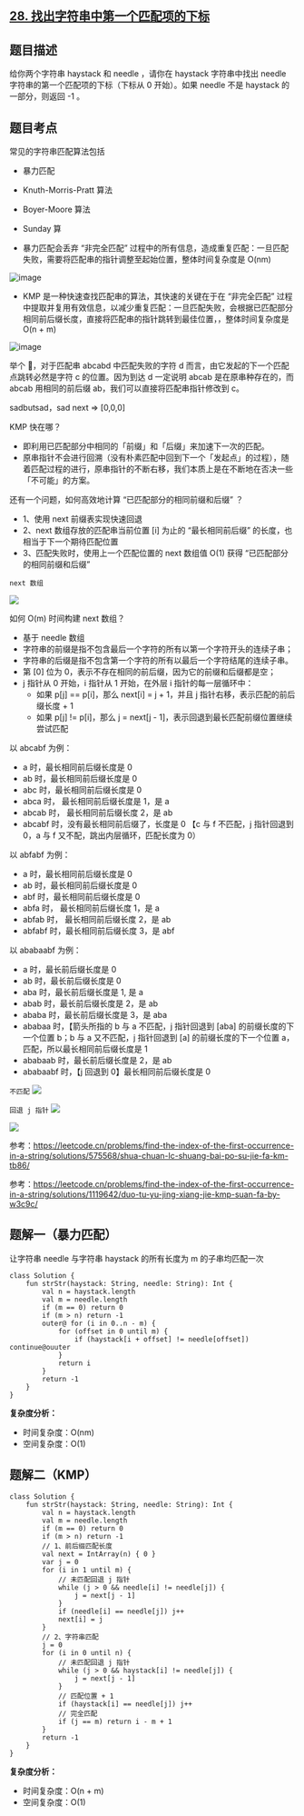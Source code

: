 ## [28. 找出字符串中第一个匹配项的下标](https://leetcode.cn/problems/find-the-index-of-the-first-occurrence-in-a-string/description/)

## 题目描述

给你两个字符串 haystack 和 needle ，请你在 haystack 字符串中找出 needle 字符串的第一个匹配项的下标（下标从 0 开始）。如果 needle 不是 haystack 的一部分，则返回  -1 。

## 题目考点

常见的字符串匹配算法包括

- 暴力匹配
- Knuth-Morris-Pratt 算法
- Boyer-Moore 算法
- Sunday 算


- 暴力匹配会丢弃 “非完全匹配” 过程中的所有信息，造成重复匹配：一旦匹配失败，需要将匹配串的指针调整至起始位置，整体时间复杂度是 O(nm)

![image](https://user-images.githubusercontent.com/25008934/222658321-77b13fba-7759-4d82-9f78-882354896c18.png)

- KMP 是一种快速查找匹配串的算法，其快速的关键在于在 “非完全匹配” 过程中提取并复用有效信息，以减少重复匹配：一旦匹配失败，会根据已匹配部分相同前后缀长度，直接将匹配串的指针跳转到最佳位置，，整体时间复杂度是 O(n + m)

![image](https://user-images.githubusercontent.com/25008934/222658337-d4fa46c4-fe95-498c-8d70-af9eb3f3426a.png)

举个 🌰，对于匹配串 abcabd 中匹配失败的字符 d 而言，由它发起的下一个匹配点跳转必然是字符 c 的位置。因为到达 d 一定说明 abcab 是在原串种存在的，而 abcab 用相同的前后缀 ab，我们可以直接将匹配串指针修改到 c。

sadbutsad，sad next => [0,0,0]

KMP 快在哪？

- 即利用已匹配部分中相同的「前缀」和「后缀」来加速下一次的匹配。
- 原串指针不会进行回溯（没有朴素匹配中回到下一个「发起点」的过程），随着匹配过程的进行，原串指针的不断右移，我们本质上是在不断地在否决一些「不可能」的方案。

还有一个问题，如何高效地计算 “已匹配部分的相同前缀和后缀” ？

- 1、使用 next 前缀表实现快速回退
- 2、next 数组存放的匹配串当前位置 [i] 为止的 “最长相同前后缀” 的长度，也相当于下一个期待匹配位置
- 3、匹配失败时，使用上一个匹配位置的 next 数组值 O(1) 获得 “已匹配部分的相同前缀和后缀”

`next 数组`

![](https://user-images.githubusercontent.com/25008934/222661478-28a75d30-2fba-4d2e-a9b7-63a05f32c95b.png)

如何 O(m) 时间构建 next 数组？

- 基于 needle 数组
- 字符串的前缀是指不包含最后一个字符的所有以第一个字符开头的连续子串；
- 字符串的后缀是指不包含第一个字符的所有以最后一个字符结尾的连续子串。
- 第 [0] 位为 0，表示不存在相同的前后缀，因为它的前缀和后缀都是空；
- j 指针从 0 开始，i 指针从 1 开始，在外层 i 指针的每一层循环中：
  - 如果 p[j] == p[i]，那么 next[i] = j + 1，并且 j 指针右移，表示匹配的前后缀长度 + 1
  - 如果 p[j] != p[i]，那么 j = next[j - 1]，表示回退到最长匹配前缀位置继续尝试匹配

以 abcabf 为例：
- a 时，最长相同前后缀长度是 0
- ab 时，最长相同前后缀长度是 0
- abc 时，最长相同前后缀长度是 0
- abca 时， 最长相同前后缀长度是 1，是 a
- abcab 时， 最长相同前后缀长度 2，是 ab
- abcabf 时，没有最长相同前后缀了，长度是 0 【c 与 f 不匹配，j 指针回退到 0，a 与 f 又不配，跳出内层循环，匹配长度为 0）

以 abfabf 为例：
- a 时，最长相同前后缀长度是 0
- ab 时，最长相同前后缀长度是 0
- abf 时，最长相同前后缀长度是 0
- abfa 时， 最长相同前后缀长度 1，是 a
- abfab 时， 最长相同前后缀长度 2，是 ab
- abfabf 时，最长相同前后缀长度 3，是 abf

以 ababaabf 为例：
- a 时，最长前后缀长度是 0
- ab 时，最长前后缀长度是 0
- aba 时，最长前后缀长度是 1, 是 a
- abab 时，最长前后缀长度是 2，是 ab
- ababa 时，最长前后缀长度是 3，是 aba
- ababaa 时，【箭头所指的 b 与 a 不匹配，j 指针回退到 [aba] 的前缀长度的下一个位置 b；b 与 a 又不匹配，j 指针回退到 [a] 的前缀长度的下一个位置 a，匹配，所以最长相同前后缀长度是 1
- ababaab 时，最长前后缀长度是 2，是 ab
- ababaabf 时，【j 回退到 0】最长相同前后缀长度是 0

`不匹配`
![](https://user-images.githubusercontent.com/25008934/222667911-4a94c0f0-1df9-4a00-96b8-208d00893716.png)

`回退 j 指针`
![](https://user-images.githubusercontent.com/25008934/222667998-f34d2733-7086-4fd7-ac8a-f5e0be45fe35.png)

![](https://github.com/pengxurui/LeetCode-Kotlin/assets/25008934/8d969b50-fa09-4dc2-b486-af9ac0575da0)

参考：https://leetcode.cn/problems/find-the-index-of-the-first-occurrence-in-a-string/solutions/575568/shua-chuan-lc-shuang-bai-po-su-jie-fa-km-tb86/

参考：https://leetcode.cn/problems/find-the-index-of-the-first-occurrence-in-a-string/solutions/1119642/duo-tu-yu-jing-xiang-jie-kmp-suan-fa-by-w3c9c/

## 题解一（暴力匹配）

让字符串 needle 与字符串 haystack 的所有长度为 m 的子串均匹配一次

```
class Solution {
    fun strStr(haystack: String, needle: String): Int {
        val n = haystack.length
        val m = needle.length
        if (m == 0) return 0
        if (m > n) return -1
        outer@ for (i in 0..n - m) {
            for (offset in 0 until m) {
                if (haystack[i + offset] != needle[offset]) continue@ouuter
            }
            return i
        }
        return -1
    }
}
```

**复杂度分析：**

- 时间复杂度：O(nm)
- 空间复杂度：O(1) 

## 题解二（KMP）

```
class Solution {
    fun strStr(haystack: String, needle: String): Int {
        val n = haystack.length
        val m = needle.length
        if (m == 0) return 0
        if (m > n) return -1
        // 1、前后缀匹配长度
        val next = IntArray(n) { 0 }
        var j = 0
        for (i in 1 until m) {
            // 未匹配回退 j 指针
            while (j > 0 && needle[i] != needle[j]) {
                j = next[j - 1]
            }
            if (needle[i] == needle[j]) j++
            next[i] = j
        }
        // 2、字符串匹配
        j = 0
        for (i in 0 until n) {
            // 未匹配回退 j 指针
            while (j > 0 && haystack[i] != needle[j]) {
                j = next[j - 1]
            }
            // 匹配位置 + 1
            if (haystack[i] == needle[j]) j++
            // 完全匹配
            if (j == m) return i - m + 1
        }
        return -1
    }
}
```

**复杂度分析：**

- 时间复杂度：O(n + m)
- 空间复杂度：O(1) 
